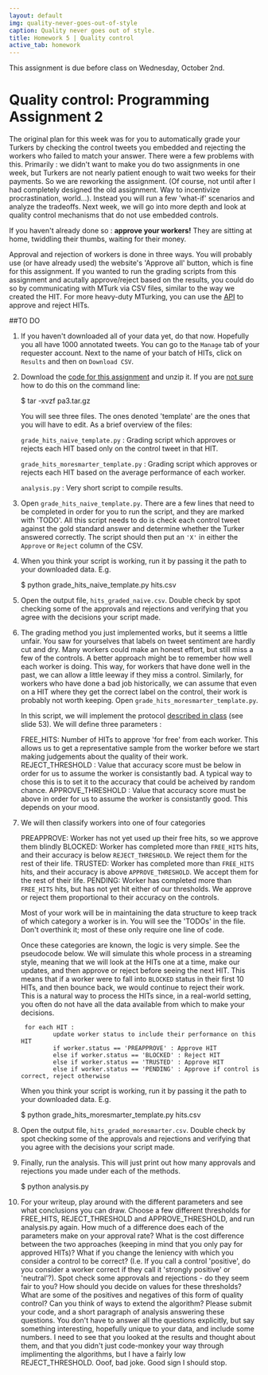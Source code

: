 ```yaml
---
layout: default
img: quality-never-goes-out-of-style
caption: Quality never goes out of style.
title: Homework 5 | Quality control
active_tab: homework
---
```



<div class="alert alert-info">
  This assignment is due before class on Wednesday, October 2nd.
</div>


Quality control<span class="text-muted">: Programming Assignment 2</span> 
=============================================================
The original plan for this week was for you to automatically grade your Turkers by checking the control tweets you embedded and rejecting the workers who failed to match your answer. There were a few problems with this. Primarily : we didn't want to make you do two assignments in one week, but Turkers are not nearly patient enough to wait two weeks for their payments. So we are reworking the assignment. (Of course, not until after I had completely designed the old assignment. Way to incentivize procrastination, world...). Instead you will run a few 'what-if' scenarios and analyze the tradeoffs. Next week, we will go into more depth and look at quality control mechanisms that do not use embedded controls. 

If you haven't already done so  : <b>approve your workers!</b> They are sitting at home, twiddling their thumbs, waiting for their money.

Approval and rejection of workers is done in three ways. You will probably use (or have already used) the website's 'Approve all' button, which is fine for this assignment. If you wanted to run the grading scripts from this assignment and acutally approve/reject based on the results, you could do so by communicating with MTurk via CSV files, similar to the way we created the HIT. For more heavy-duty MTurking, you can use the [API](http://docs.aws.amazon.com/AWSMechTurk/latest/AWSMturkAPI/ApiReference_ApproveAssignmentOperation.html) to approve and reject HITs. 

##TO DO

1. If you haven't downloaded all of your data yet, do that now. Hopefully you all have 1000 annotated tweets. You can go to the <code>Manage</code> tab of your requester account. Next to the name of your batch of HITs, click on <code>Results</code> and then on <code>Download CSV</code>.


2. Download the <a href=downloads/pa3.tar.gz>code for this assignment</a> and unzip it. If you are <a href="http://xkcd.com/1168/">not sure</a> how to do this on the command line:

    $ tar -xvzf pa3.tar.gz

    You will see three files. The ones denoted 'template' are the ones that you will have to edit. As a brief overview of the files:
	
    <code>grade&#95;hits&#95;naive&#95;template.py</code> : Grading script which approves or rejects each HIT based only on the control tweet in that HIT.

    <code>grade&#95;hits&#95;moresmarter&#95;template.py</code> : Grading script which approves or rejects each HIT based on the average performance of each worker. 

    <code>analysis.py</code> : Very short script to compile results.

3. Open <code>grade&#95;hits&#95;naive&#95;template.py</code>. There are a few lines that need to be completed in order for you to run the script, and they are marked with 'TODO'. All this script needs to do is check each control tweet against the gold standard answer and determine whether the Turker answered correctly. The script should then put an <code>'X'</code> in either the <code>Approve</code> or <code>Reject</code> column of the CSV. 


4. When you think your script is working, run it by passing it the path to your downloaded data. E.g.

    $ python grade&#95;hits&#95;naive&#95;template.py hits.csv

5. Open the output file, <code>hits&#95;graded&#95;naive.csv</code>. Double check by spot checking some of the approvals and rejections and verifying that you agree with the decisions your script made. 


6. The grading method you just implemented works, but it seems a little unfair. You saw for yourselves that labels on tweet sentiment are hardly cut and dry. Many workers could make an honest effort, but still miss a few of the controls. A better approach might be to remember how well each worker is doing. This way, for workers that have done well in the past, we can allow a little leeway if they miss a control. Similarly, for workers who have done a bad job historically, we can assume that even on a HIT where they get the correct label on the control, their work is probably not worth keeping. Open <code>grade&#95;hits&#95;moresmarter&#95;template.py</code>. 

    In this script, we will implement the protocol <a href="../slides/being-an-mturk-requester.pdf">described in class</a> (see slide 53). We will define three parameters : 

    FREE_HITS: Number of HITs to approve 'for free' from each worker. This allows us to get a representative sample from the worker before we start making judgements about the quality of their work.
    REJECT_THRESHOLD : Value that accuracy score must be below in order for us to assume the worker is consistantly bad. A typical way to chose this is to set it to the accuracy that could be acheived by random chance.
    APPROVE_THRESHOLD : Value that accuracy score must be above in order for us to assume the worker is consistantly good. This depends on your mood.

7. We will then classify workers into one of four categories

    PREAPPROVE: Worker has not yet used up their free hits, so we approve them blindly
    BLOCKED: Worker has completed more than <code>FREE_HITS</code> hits, and their accuracy is below <code>REJECT_THRESHOLD</code>. We reject them for the rest of their life.
    TRUSTED: Worker has completed more than <code>FREE_HITS</code> hits, and their accuracy is above <code>APPROVE_THRESHOLD</code>. We accept them for the rest of their life.
    PENDING: Worker has completed more than <code>FREE_HITS</code> hits, but has not yet hit either of our thresholds. We approve or reject them proportional to their accuracy on the controls.

    Most of your work will be in maintaining the data structure to keep track of which category a worker is in. You will see the 'TODOs' in the file. Don't overthink it; most of these only require one line of code. 

    Once these categories are known, the logic is very simple. See the pseudocode below. We will simulate this whole process in a streaming style, meaning that we will look at the HITs one at a time, make our updates, and then approve or reject before seeing the next HIT. This means that if a worker were to fall into <code>BLOCKED</code> status in their first 10 HITs, and then bounce back, we would continue to reject their work. This is a natural way to process the HITs since, in a real-world setting, you often do not have all the data available from which to make your decisions. 

		for each HIT : 
        		update worker status to include their performance on this HIT
        		if worker.status == 'PREAPPROVE' : Approve HIT
        		else if worker.status == 'BLOCKED' : Reject HIT
        		else if worker.status == 'TRUSTED' : Approve HIT
        		else if worker.status == 'PENDING' : Approve if control is correct, reject otherwise

    When you think your script is working, run it by passing it the path to your downloaded data. E.g.

    $ python grade&#95;hits&#95;moresmarter&#95;template.py hits.csv</code> 

8. Open the output file, <code>hits&#95;graded&#95;moresmarter.csv</code>. Double check by spot checking some of the approvals and rejections and verifying that you agree with the decisions your script made. 


9. Finally, run the analysis. This will just print out how many approvals and rejections you made under each of the methods. 

    $ python analysis.py

10. For your writeup, play around with the different parameters and see what conclusions you can draw. Choose a few different thresholds for FREE_HITS, REJECT_THRESHOLD and APPROVE_THRESHOLD, and run analysis.py again. How much of a difference does each of the parameters make on your approval rate? What is the cost difference between the two approaches (keeping in mind that you only pay for approved HITs)? What if you change the leniency with which you consider a control to be correct? (I.e. If you call a control 'positive', do you consider a worker correct if they call it 'strongly positive' or 'neutral'?). Spot check some approvals and rejections - do they seem fair to you? How should you decide on values for these thresholds? What are some of the positives and negatives of this form of quality control? Can you think of ways to extend the algorithm? Please submit your code, and a short paragraph of analysis answering these questions. You don't have to answer all the questions explicitly, but say something interesting, hopefully unique to your data, and include some numbers. I need to see that you looked at the results and thought about them, and that you didn't just code-monkey your way through implimenting the algorithms, but I have a fairly low REJECT_THRESHOLD. Ooof, bad joke. Good sign I should stop.


 

